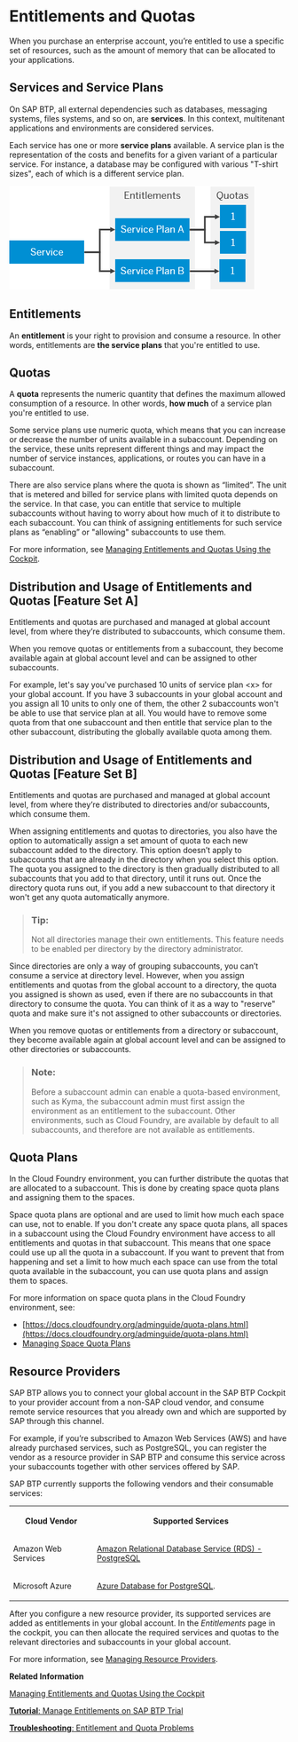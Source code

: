 <!-- loio00aa2c23479d42568b18882b1ca90d79 -->

# Entitlements and Quotas

When you purchase an enterprise account, you’re entitled to use a specific set of resources, such as the amount of memory that can be allocated to your applications.



<a name="loio00aa2c23479d42568b18882b1ca90d79__section_fx5_nzd_klb"/>

## Services and Service Plans

On SAP BTP, all external dependencies such as databases, messaging systems, files systems, and so on, are **services**. In this context, multitenant applications and environments are considered services.

Each service has one or more **service plans** available. A service plan is the representation of the costs and benefits for a given variant of a particular service. For instance, a database may be configured with various "T-shirt sizes", each of which is a different service plan.



![Relationships between Services Plans, Entilements, and Quotas](images/Service_Plan_1_cd5d379.png)



<a name="loio00aa2c23479d42568b18882b1ca90d79__section_pkd_pyd_klb"/>

## Entitlements

An **entitlement** is your right to provision and consume a resource. In other words, entitlements are **the service plans** that you're entitled to use.



<a name="loio00aa2c23479d42568b18882b1ca90d79__section_fpq_pyd_klb"/>

## Quotas

A **quota** represents the numeric quantity that defines the maximum allowed consumption of a resource. In other words, **how much** of a service plan you're entitled to use.

Some service plans use numeric quota, which means that you can increase or decrease the number of units available in a subaccount. Depending on the service, these units represent different things and may impact the number of service instances, applications, or routes you can have in a subaccount.

There are also service plans where the quota is shown as “limited”. The unit that is metered and billed for service plans with limited quota depends on the service. In that case, you can entitle that service to multiple subaccounts without having to worry about how much of it to distribute to each subaccount. You can think of assigning entitlements for such service plans as “enabling” or "allowing" subaccounts to use them.

For more information, see [Managing Entitlements and Quotas Using the Cockpit](Managing_Entitlements_and_Quotas_Using_the_Cockpit_c824874.md).



<a name="loio00aa2c23479d42568b18882b1ca90d79__section_uqw_t12_klb"/>

## Distribution and Usage of Entitlements and Quotas \[Feature Set A\]

Entitlements and quotas are purchased and managed at global account level, from where they’re distributed to subaccounts, which consume them.

When you remove quotas or entitlements from a subaccount, they become available again at global account level and can be assigned to other subaccounts.

For example, let's say you've purchased 10 units of service plan <x\> for your global account. If you have 3 subaccounts in your global account and you assign all 10 units to only one of them, the other 2 subaccounts won't be able to use that service plan at all. You would have to remove some quota from that one subaccount and then entitle that service plan to the other subaccount, distributing the globally available quota among them.



<a name="loio00aa2c23479d42568b18882b1ca90d79__section_lqp_5b2_klb"/>

## Distribution and Usage of Entitlements and Quotas \[Feature Set B\]

Entitlements and quotas are purchased and managed at global account level, from where they’re distributed to directories and/or subaccounts, which consume them.

When assigning entitlements and quotas to directories, you also have the option to automatically assign a set amount of quota to each new subaccount added to the directory. This option doesn’t apply to subaccounts that are already in the directory when you select this option. The quota you assigned to the directory is then gradually distributed to all subaccounts that you add to that directory, until it runs out. Once the directory quota runs out, if you add a new subaccount to that directory it won't get any quota automatically anymore.

> ### Tip:  
> Not all directories manage their own entitlements. This feature needs to be enabled per directory by the directory administrator.

Since directories are only a way of grouping subaccounts, you can’t consume a service at directory level. However, when you assign entitlements and quotas from the global account to a directory, the quota you assigned is shown as used, even if there are no subaccounts in that directory to consume the quota. You can think of it as a way to "reserve" quota and make sure it's not assigned to other subaccounts or directories.

When you remove quotas or entitlements from a directory or subaccount, they become available again at global account level and can be assigned to other directories or subaccounts.

> ### Note:  
> Before a subaccount admin can enable a quota-based environment, such as Kyma, the subaccount admin must first assign the environment as an entitlement to the subaccount. Other environments, such as Cloud Foundry, are available by default to all subaccounts, and therefore are not available as entitlements.



<a name="loio00aa2c23479d42568b18882b1ca90d79__section_lqj_qyd_klb"/>

## Quota Plans

In the Cloud Foundry environment, you can further distribute the quotas that are allocated to a subaccount. This is done by creating space quota plans and assigning them to the spaces.

Space quota plans are optional and are used to limit how much each space can use, not to enable. If you don't create any space quota plans, all spaces in a subaccount using the Cloud Foundry environment have access to all entitlements and quotas in that subaccount. This means that one space could use up all the quota in a subaccount. If you want to prevent that from happening and set a limit to how much each space can use from the total quota available in the subaccount, you can use quota plans and assign them to spaces.

For more information on space quota plans in the Cloud Foundry environment, see:

-   [https://docs.cloudfoundry.org/adminguide/quota-plans.html](https://docs.cloudfoundry.org/adminguide/quota-plans.html)
-   [Managing Space Quota Plans](Managing_Space_Quota_Plans_4e5f0ee.md)



<a name="loio00aa2c23479d42568b18882b1ca90d79__section_x2p_ryd_klb"/>

## Resource Providers

SAP BTP allows you to connect your global account in the SAP BTP Cockpit to your provider account from a non-SAP cloud vendor, and consume remote service resources that you already own and which are supported by SAP through this channel.

For example, if you’re subscribed to Amazon Web Services \(AWS\) and have already purchased services, such as PostgreSQL, you can register the vendor as a resource provider in SAP BTP and consume this service across your subaccounts together with other services offered by SAP.

SAP BTP currently supports the following vendors and their consumable services:


<table>
<tr>
<th>

Cloud Vendor



</th>
<th>

Supported Services



</th>
</tr>
<tr>
<td>

Amazon Web Services



</td>
<td>

 [Amazon Relational Database Service \(RDS\) - PostgreSQL](https://help.sap.com/viewer/product/PostgreSQL/Cloud/en-US) 



</td>
</tr>
<tr>
<td>

Microsoft Azure



</td>
<td>

 [Azure Database for PostgreSQL](https://help.sap.com/viewer/product/PostgreSQL/Cloud/en-US).



</td>
</tr>
</table>

After you configure a new resource provider, its supported services are added as entitlements in your global account. In the *Entitlements* page in the cockpit, you can then allocate the required services and quotas to the relevant directories and subaccounts in your global account.

For more information, see [Managing Resource Providers](Managing_Resource_Providers_e2c250d.md).

**Related Information**  


[Managing Entitlements and Quotas Using the Cockpit](Managing_Entitlements_and_Quotas_Using_the_Cockpit_c824874.md "When you purchase an enterprise account, you are entitled to use a specific set of resources, such as the amount of memory that can be allocated to your applications.")

[**Tutorial**: Manage Entitlements on SAP BTP Trial](https://developers.sap.com/tutorials/cp-trial-entitlements.html)

[**Troubleshooting**: Entitlement and Quota Problems](https://ga.support.sap.com/dtp/viewer/index.html#/tree/2065/actions/26547:27066)

